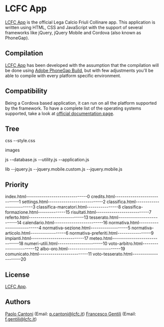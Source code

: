 # LCFC App #
[LCFC App](https://linkgoogleplay) is the official Lega Calcio Friuli Collinare app.
This application is written using HTML, CSS and JavaScript with the support of several frameworks like jQuery, jQuery Mobile and Cordova (also known as PhoneGap).

## Compilation ##
[LCFC App](https://linkgoogleplay) has been developed with the assumption that the compilation will be done using [Adobe PhoneGap Build](http://build.phonegap.com/), but with few adjustments you'll be able to compile with every platform specific environment.

## Compatibility ##
Being a Cordova based application, it can run on all the platform supported by the framework. To have a complete list of the operating systems supported, take a look at [official documentation page](http://phonegap.com/about/feature).

## Tree ##
css
--style.css

images

js
--database.js
--utility.js
--application.js

lib
--jquery.js
--jquery.mobile.custom.js
--jquery.mobile.js

## Priority ##
index.html-------------------------------0
credits.html-----------------------------1
settings.html----------------------------2
classifica.html--------------------------3
classifica-marcatori.html----------------8
classifica-formazione.html--------------15
risultati.html---------------------------7
referto.html----------------------------13
tesserato.html--------------------------14
calendario.html-------------------------16
normativa.html---------------------------4
normativa-sezione.html-------------------5
normativa-articolo.html------------------6
normativa-preferiti.html-----------------9
impianti.html---------------------------17
meteo.html------------------------------18
numeri-utili.html-----------------------10
voto-arbitro.html-----------------------12
albo-oro.html---------------------------19
comunicato.html-------------------------11
voto-tesserato.html---------------------20

## License ##
[LCFC App](https://linkgoogleplay).

## Authors ##
[Paolo Cantoni](http://www.lcfc.it) (Email: [p.cantoni@lcfc.it](mailto:p.cantoni@lcfc.it))
[Francesco Gentili](http://www.lcfc.it) (Email: [f.gentili@lcfc.it](mailto:f.gentili@lcfc.it))